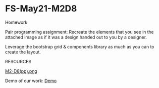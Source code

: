 # FS-May21-M2D8
 Homework

Pair programming assignment:
Recreate the elements that you see in the attached image as if it was a design handed out to you by a designer.



Leverage the bootstrap grid & components library as much as you can to create the layout.

RESOURCES

<a href="https://s3.eu-west-1.amazonaws.com/eduflow-production/activity-resources/197317605284085.png?X-Amz-Algorithm=AWS4-HMAC-SHA256&X-Amz-Credential=AKIA2TAWW44RCEE6YREN%2F20210609%2Feu-west-1%2Fs3%2Faws4_request&X-Amz-Date=20210609T155319Z&X-Amz-Expires=600&X-Amz-SignedHeaders=host&response-content-disposition=inline%3B%20filename%2A%3DUTF-8%27%27M2-D8%2528pp%2529.png&X-Amz-Signature=45e7136300244a0a26750b62b234452e3757414d5ea84608869d71860c20187b">M2-D8(pp).png</a>

Demo of our work: <a href="https://muarju.github.io/homework/m2d8.html">Demo</a>